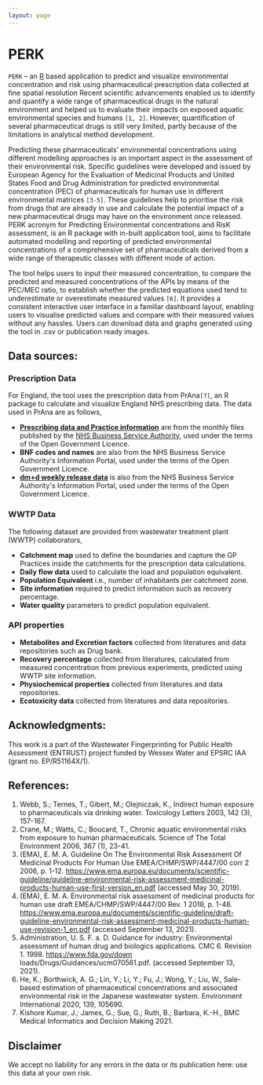 ```yaml
---
layout: page
---
```


# PERK

`PERK` – an [R][R] based application to predict and visualize environmental concentration and risk using pharmaceutical prescription data collected at fine spatial resolution 
Recent scientific advancements enabled us to identify and quantify a wide range of pharmaceutical drugs in the natural environment and helped us to evaluate their impacts on exposed aquatic environmental species and humans `[1, 2]`. However, quantification of several pharmaceutical drugs is still very limited, partly because of the limitations in analytical method development.  

Predicting these pharmaceuticals’ environmental concentrations using different modelling approaches is an important aspect in the assessment of their environmental risk. Specific guidelines were developed and issued by European Agency for the Evaluation of Medicinal Products and United States Food and Drug Administration for predicted environmental concentration (PEC) of pharmaceuticals for human use in different environmental matrices `[3-5]`. These guidelines help to prioritise the risk from drugs that are already in use and calculate the potential impact of a new pharmaceutical drugs may have on the environment once released.
PERK acronym for Predicting Environmental concentrations and RisK assessment, is an R package with in-built application tool, aims to facilitate automated modelling and reporting of predicted environmental concentrations of a comprehensive set of pharmaceuticals derived from a wide range of therapeutic classes with different mode of action.  

The tool helps users to input their measured concentration, to compare the predicted and measured concentrations of the APIs by means of the PEC/MEC ratio, to establish whether the predicted equations used tend to underestimate or overestimate measured values `[6]`. 
It provides a consistent interactive user interface in a familiar dashboard layout, enabling users to visualise predicted values and compare with their measured values without any hassles. Users can download data and graphs generated using the tool in .csv or publication ready images. 

## Data sources: 

### Prescription Data 
For England, the tool uses the prescription data from PrAna`[7]`, an R package to calculate and visualize England NHS prescribing data. The data used in PrAna are as follows, 
- [**Prescribing data and Practice information**][NHS digital] are from the monthly files published by the [NHS Business Service Authority][NHSBSA], used under the terms of the Open Government Licence. 
- **BNF codes and names** are also from the NHS Business Service Authority's Information Portal, used under the terms of the Open Government Licence. 
- [**dm+d weekly release data**][dm+d] is also from the NHS Business Service Authority's Information Portal, used under the terms of the Open Government Licence. 

### WWTP Data 
The following dataset are provided from wastewater treatment plant (WWTP) collaborators, 
- **Catchment map** used to define the boundaries and capture the GP Practices inside the catchments for the prescription data calculations. 
- **Daily flow data** used to calculate the load and population equivalent. 
- **Population Equivalent** i.e., number of inhabitants per catchment zone. 
- **Site information** required to predict information such as recovery percentage. 
- **Water quality** parameters to predict population equivalent. 

### API properties 
- **Metabolites and Excretion factors** collected from literatures and data repositories such as Drug bank. 
- **Recovery percentage** collected from literatures, calculated from measured concentration from previous experiments, predicted using WWTP site information. 
- **Physiochemical properties** collected from literatures and data repositories. 
- **Ecotoxicity data** collected from literatures and data repositories. 

## Acknowledgments: 
This work is a part of the Wastewater Fingerprinting for Public Health Assessment (ENTRUST) project funded by Wessex Water and EPSRC IAA (grant no. EP/R51164X/1). 

## References: 
1. Webb, S.;  Ternes, T.;  Gibert, M.; Olejniczak, K., Indirect human exposure to pharmaceuticals via drinking water. Toxicology Letters 2003, 142 (3), 157-167. 
2. Crane, M.;  Watts, C.; Boucard, T., Chronic aquatic environmental risks from exposure to human pharmaceuticals. Science of The Total Environment 2006, 367 (1), 23-41. 
3.	(EMA), E. M. A. Guideline On The Environmental Risk Assessment Of Medicinal Products For Human Use EMEA/CHMP/SWP/4447/00 corr 2 2006, p. 1-12. https://www.ema.europa.eu/documents/scientific-guideline/guideline-environmental-risk-assessment-medicinal-products-human-use-first-version_en.pdf (accessed May 30, 2019). 
4.	(EMA), E. M. A. Environmental risk assessment of medicinal products for human use draft EMEA/CHMP/SWP/4447/00 Rev. 1 2018, p. 1-48. https://www.ema.europa.eu/documents/scientific-guideline/draft-guideline-environmental-risk-assessment-medicinal-products-human-use-revision-1_en.pdf (accessed September 13, 2021). 
5.	Administration, U. S. F. a. D. Guidance for industry: Environmental assessment of human drug and biologics applications. CMC 6. Revision 1. 1998. https://www.fda.gov/down loads/Drugs/Guidances/ucm070561.pdf. (accessed September 13, 2021). 
6.	He, K.;  Borthwick, A. G.;  Lin, Y.;  Li, Y.;  Fu, J.;  Wong, Y.; Liu, W., Sale-based estimation of pharmaceutical concentrations and associated environmental risk in the Japanese wastewater system. Environment International 2020, 139, 105690. 
7.	Kishore Kumar, J.;  James, G.;  Sue, G.;  Ruth, B.; Barbara, K.-H., BMC Medical Informatics and Decision Making 2021. 


## Disclaimer
We accept no liability for any errors in the data or its publication here: use this data at your own risk.

[R]: https://www.r-project.org/
[NHS digital]: https://digital.nhs.uk/organisation-data-service/data-downloads/gp-data
[NHSBSA]: https://applications.nhsbsa.nhs.uk/infosystems/welcome
[dm+d]: https://isd.digital.nhs.uk/trud3/user/guest/group/0/pack/6
